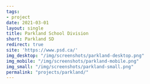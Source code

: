 ```yaml
---
tags:
- project
date: 2021-03-01
layout: single
title: Parkland School Division
short: Parkland SD
redirect: true
site: 'https://www.psd.ca/'
img_desktop: "/img/screenshots/parkland-desktop.png"
img_mobile: "/img/screenshots/parkland-mobile.png"
img_small: "/img/screenshots/parkland-small.png"
permalink: "projects/parkland/"
---
```

